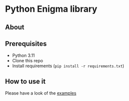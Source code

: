 # Python Enigma library

## About

## Prerequisites

- Python 3.11
- Clone this repo
- Install requirements (`pip install -r requirements.txt`)

## How to use it

Please have a look of the [examples](./examples)